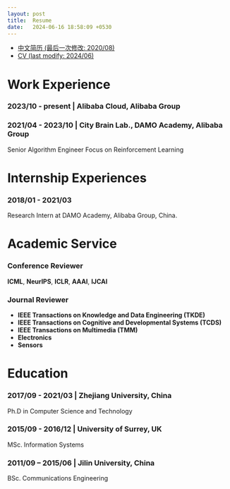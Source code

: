 ```yaml
---
layout: post
title:  Resume
date:   2024-06-16 18:58:09 +0530
---
```

* [中文简历 (最后一次修改: 2020/08)](/assets/200817中文简历.pdf)
* [CV (last modify: 2024/06)](/assets/zhengxuyu_cv_en_0621.pdf)

# Work Experience
### 2023/10 - present \| Alibaba Cloud, Alibaba Group
### 2021/04 - 2023/10 \| City Brain Lab., DAMO Academy, Alibaba Group

Senior Algorithm Engineer
Focus on Reinforcement Learning

# Internship Experiences

### 2018/01 - 2021/03

  Research Intern at DAMO Academy, Alibaba Group, China.

# Academic Service

### Conference Reviewer
**ICML**, **NeurIPS**, **ICLR**, **AAAI**, **IJCAI**

### Journal Reviewer
- **IEEE Transactions on Knowledge and Data Engineering (TKDE)**
- **IEEE Transactions on Cognitive and Developmental Systems (TCDS)**
- **IEEE Transactions on Multimedia (TMM)**
- **Electronics**
- **Sensors**

# Education

### 2017/09 - 2021/03 \| Zhejiang University, China

Ph.D in Computer Science and Technology

### 2015/09 - 2016/12 \| University of Surrey, UK
  
MSc. Information Systems

### 2011/09 – 2015/06 \| Jilin University, China
  
BSc. Communications Engineering